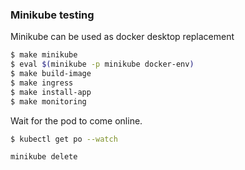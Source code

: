 ### Minikube testing

Minikube can be used as docker desktop replacement

```bash
$ make minikube
$ eval $(minikube -p minikube docker-env)
$ make build-image
$ make ingress
$ make install-app
$ make monitoring
```

Wait for the pod to come online.

```bash
$ kubectl get po --watch
```

```bash
minikube delete
```
